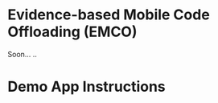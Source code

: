 Evidence-based Mobile Code Offloading (EMCO)
=============================================

Soon... ..



Demo App Instructions
=================
 
